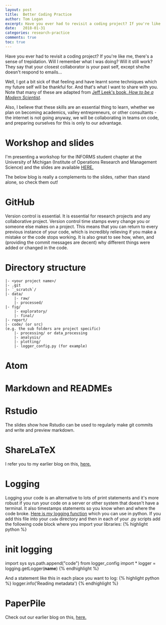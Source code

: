 ```yaml
---
layout: post
title:  Better Coding Practice
author: Tom Logan
excerpt: Have you ever had to revisit a coding project? If you're like me, there's a sense of trepidation. Will I remember what I was doing? Will it still work?  Here are some techniques that may make you a happier and more efficient researcher.
date:   2018-01-31
categories: research-practice
comments: true
toc: true
---
```


Have you ever had to revisit a coding project? If you're like me, there's a sense of trepidation. Will I remember what I was doing? Will it still work?  
They say that your closest collaborator is your past self, except she/he doesn't respond to emails...

Well, I got a bit sick of that feeling and have learnt some techniques which my future self will be thankful for. And that's what I want to share with you. Note that many of these are adapted from [Jeff Leek's book, *How to be a Modern Scientist*](http://jtleek.com/book/).  

Also, I believe that these skills are an essential thing to learn, whether we plan on becoming academics, valley entrepreneurs, or other consultants - the internet is not going anyway, we will be collaborating in teams on code, and preparing ourselves for this is only to our advantage.

# Workshop and slides
I'm presenting a workshop for the INFORMS student chapter at the University of Michigan (Institute of Operations Research and Management Science) and the slides are available [HERE.](/assets/blog/2018-01-31-better-coding-practices/informs_better-coding-practices.pptx)

The below blog is really a complements to the slides, rather than stand alone, so check them out!

# GitHub
Version control is essential. It is essential for research projects and any collaborative project.
Version control time stamps every change you or someone else makes on a project.
This means that you can return to every previous instance of your code, which is incredibly relieving if you make a mistake or the code stops working.
It is also great to see how, when, and (providing the commit messages are decent) why different things were added or changed in the code.

# Directory structure
    |- <your project name>/
    |- .git
    |- `_scratch`/
    |- data/
        |- raw/
        |- processed/
    |- fig/
        |- exploratory/
        |- final/
    |- report/
    |- code/ (or src)
    (e.g. the sub folders are project specific)
        |- processing/ or data_processing
        |- analysis/
        |- plotting/
        |- logger_config.py (for example)

# Atom



# Markdown and READMEs


# Rstudio
The slides show how Rstudio can be used to regularly make git commits and write and preview markdown.

# ShareLaTeX
I refer you to my earlier blog on this, [here.](http://reckoningrisk.com/research-practice/2017/comparing-editors-for-reports/)

# Logging
Logging your code is an alternative to lots of print statements and it's more robust if you run your code on a server or other system that doesn't have a terminal.
It also timestamps statements so you know when and where the code broke.
[Here is my logging function](/assets/blog/2018-01-31-better-coding-practices/logger_config.py) which you can use in python.
If you add this file into your `code` directory and then in each of your .py scripts add the following code block where you import your libraries:
{% highlight python %}
# init logging
import sys
sys.path.append("code")
from logger_config import *
logger = logging.getLogger(__name__)
{% endhighlight %}

And a statement like this in each place you want to log:
{% highlight python %}
logger.info('Reading metadata')
{% endhighlight %}

# PaperPile
Check out our earlier blog on this, [here.](http://reckoningrisk.com/research-practice/2017/literature-reviews/)
